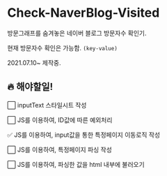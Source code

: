 # Check-NaverBlog-Visited
방문그래프를 숨겨놓은 네이버 블로그 방문자수 확인기.

현재 방문자수 확인은 가능함. `(key-value)`

2021.07.10~ 제작중.



## 🔥 해야할일!

⬜ inputText 스타일시트 작성

⬜ JS를 이용하여, ID값에 따른 예외처리

✅ JS를 이용하여, input값을 통한 특정페이지 이동로직 작성

⬜ JS를 이용하여, 특정페이지 파싱 작성

⬜ JS를 이용하여, 파싱한 값을 html 내부에 불러오기

